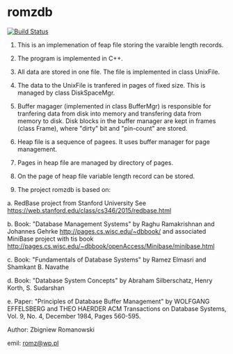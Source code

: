 # romzdb

[![Build Status](https://travis-ci.org/romz-pl/romzdb.svg?branch=master)](https://travis-ci.org/romz-pl/romzdb)

1. This is an implemenation of feap file storing the varaible length records.

2. The program is implemented in C++.

3. All data are stored in one file. The file is implemented in class UnixFile.

4. The data to the UnixFile is tranfered in pages of fixed size. This is managed by class DiskSpaceMgr.

5. Buffer magager (implemented in class BufferMgr) is responsible for tranfering data from disk into memory and transfering data from memory to disk. Disk blocks in the buffer manager are kept in frames (class Frame), where "dirty" bit and "pin-count" are stored.

6. Heap file is a sequence of pagees. It uses buffer manager for page management. 

7. Pages in heap file are managed by directory of pages. 

8. On the page of heap file variable length record can be stored. 

9. The project romzdb is based on: 

a. RedBase project from Stanford University
   See https://web.stanford.edu/class/cs346/2015/redbase.html

b. Book: "Database Management Systems" by Raghu Ramakrishnan and Johannes Gehrke
   http://pages.cs.wisc.edu/~dbbook/
   and associated MiniBase project with tis book
   http://pages.cs.wisc.edu/~dbbook/openAccess/Minibase/minibase.html

c. Book: "Fundamentals of Database Systems" by Ramez Elmasri and Shamkant B. Navathe

d. Book: "Database System Concepts" by Abraham Silberschatz, Henry Korth, S. Sudarshan 

e. Paper: "Principles of Database Buffer Management" by WOLFGANG EFFELSBERG and THEO HAERDER
   ACM Transactions on Database Systems, Vol. 9, No. 4, December 1984, Pages 560-595.


Author: Zbigniew Romanowski

emil: romz@wp.pl

